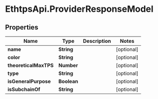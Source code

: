 # EthtpsApi.ProviderResponseModel

## Properties

Name | Type | Description | Notes
------------ | ------------- | ------------- | -------------
**name** | **String** |  | [optional] 
**color** | **String** |  | [optional] 
**theoreticalMaxTPS** | **Number** |  | [optional] 
**type** | **String** |  | [optional] 
**isGeneralPurpose** | **Boolean** |  | [optional] 
**isSubchainOf** | **String** |  | [optional] 


